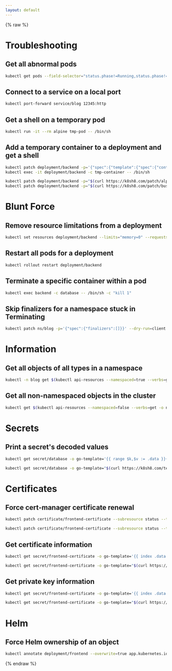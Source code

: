 ```yaml
---
layout: default
---
```


{% raw %}

# Troubleshooting

## Get all abnormal pods

```sh
kubectl get pods --field-selector="status.phase!=Running,status.phase!=Succeeded"
```

## Connect to a service on a local port

```sh
kubectl port-forward service/blog 12345:http
```

## Get a shell on a temporary pod

```sh
kubectl run -it --rm alpine tmp-pod -- /bin/sh
```

## Add a temporary container to a deployment and get a shell

```sh
kubectl patch deployment/backend -p='{"spec":{"template":{"spec":{"containers":[{"name":"tmp-container","image":"alpine","std-in":true,"tty":true}]}}}}'
kubectl exec -it deployment/backend -c tmp-container -- /bin/sh
```

```sh
kubectl patch deployment/backend -p="$(curl https://k8sh8.com/patch/alpine)"
kubectl patch deployment/backend -p="$(curl https://k8sh8.com/patch/busybox)"
```

# Blunt Force

## Remove resource limitations from a deployment

```sh
kubectl set resources deployment/backend --limits="memory=0" --requests="memory=0"
```

## Restart all pods for a deployment

```sh
kubectl rollout restart deployment/backend
```

## Terminate a specific container within a pod

```sh
kubectl exec backend -c database -- /bin/sh -c "kill 1"
```

## Skip finalizers for a namespace stuck in Terminating

```sh
kubectl patch ns/blog -p='{"spec":{"finalizers":[]}}' --dry-run=client -o json | kubectl replace --raw "/api/v1/namespaces/blog/finalize" -f -
```

# Information

## Get all objects of all types in a namespace

```sh
kubectl -n blog get $(kubectl api-resources --namespaced=true --verbs=get -o name | tr '\n' ',')pods
```

## Get all non-namespaced objects in the cluster

```sh
kubectl get $(kubectl api-resources --namespaced=false --verbs=get -o name | tr '\n' ',')nodes
```

# Secrets

## Print a secret's decoded values

```sh
kubectl get secret/database -o go-template='{{ range $k,$v := .data }}{{ $k }}: {{ $v | base64decode }}{{ "\n" }}{{ end }}'
```

```sh
kubectl get secret/database -o go-template="$(curl https://k8sh8.com/template/secret)"
```

# Certificates

## Force cert-manager certificate renewal

```sh
kubectl patch certificate/frontend-certificate --subresource status --type=merge -p='{"status":{"conditions":[{"type":"Issuing","status":"True"}]}}'
```

```sh
kubectl patch certificate/frontend-certificate --subresource status --type=merge -p="$(curl https://k8sh8.com/patch/renew)"
```

## Get certificate information

```sh
kubectl get secret/frontend-certificate -o go-template='{{ index .data "tls.crt" | base64decode }}' | openssl x509 -text
```

```sh
kubectl get secret/frontend-certificate -o go-template="$(curl https://k8sh8.com/template/cert)" | openssl x509 -text
```

## Get private key information

```sh
kubectl get secret/frontend-certificate -o go-template='{{ index .data "tls.key" | base64decode }}' | openssl rsa -text
```

```sh
kubectl get secret/frontend-certificate -o go-template="$(curl https://k8sh8.com/template/key)" | openssl rsa -text
```

# Helm

## Force Helm ownership of an object

```sh
kubectl annotate deployment/frontend --overwrite=true app.kubernetes.io/managed-by=Helm meta.helm.sh/release-name=blog meta.helm.sh/release-namespace=blog
```

{% endraw  %}
